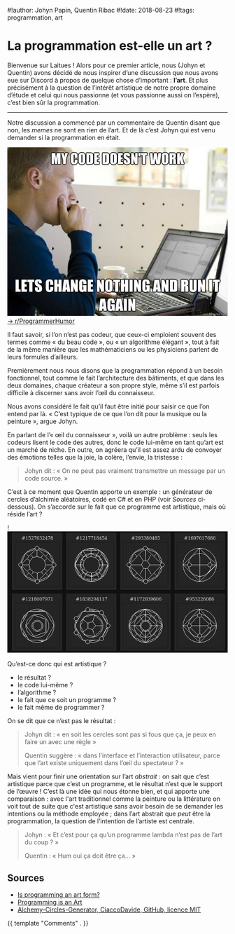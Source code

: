 #!author: Johyn Papin, Quentin Ribac
#!date: 2018-08-23
#!tags: programmation, art

# La programmation est-elle un art ?
Bienvenue sur Laitues ! Alors pour ce premier article, nous (Johyn et Quentin) avons décidé de
nous inspirer d’une discussion que nous avons eue sur Discord à propos de quelque chose d’important : **l’art**.
Et plus précisément à la question de l’intérêt artistique de notre propre domaine d’étude et celui qui nous passionne (et vous passionne aussi on l’espère),
c’est bien sûr la programmation.

******

Notre discussion a commencé par un commentaire de Quentin disant que non, les *memes* ne sont en rien de l’art.
Et de là c’est Johyn qui est venu demander si la programmation en était.

![My code doesn’t work… let’s change nothing and run it again.](/media/img/2018/08/23-proghumormeme.jpg) [&rarr; r/ProgrammerHumor](https://reddit.com/r/programmerhumor)

Il faut savoir, si l’on n’est pas codeur, que ceux-ci emploient souvent des termes comme « du beau code », ou « un algorithme élégant », tout à fait de la même manière que les mathématiciens ou les physiciens parlent de leurs formules d’ailleurs.

Premièrement nous nous disons que la programmation répond à un besoin fonctionnel, tout comme le fait l’architecture des bâtiments, et que dans les deux domaines, chaque créateur a son propre style, même s’il est parfois difficile à discerner sans avoir l’œil du connaisseur.

Nous avons considéré le fait qu’il faut être initié pour saisir ce que l’on entend par là. « C’est typique de ce que l’on dit pour la musique ou la peinture », argue Johyn.

En parlant de l’« œil du connaisseur », voilà un autre problème : seuls les codeurs lisent le code des autres, donc le code lui-même en tant qu’art est un marché de niche.
En outre, on agréera qu’il est assez ardu de convoyer des émotions telles que la joie, la colère, l’envie, la tristesse :

> Johyn dit : « On ne peut pas vraiment transmettre un message par un code source. »

C’est à ce moment que Quentin apporte un exemple : un générateur de cercles d’alchimie aléatoires, codé en C# et en PHP (voir *Sources* ci-dessous). On s’accorde sur le fait que ce programme est artistique, mais où réside l’art ?

!![cercles alchimiques générés procéduralement](/media/img/2018/08/23-alchemy-circles.png)

Qu’est-ce donc qui est artistique ?

* le résultat ?
* le code lui-même ?
* l’algorithme ?
* le fait que ce soit un programme ?
* le fait même de programmer ?

On se dit que ce n’est pas le résultat :

> Johyn dit : « en soit les cercles sont pas si fous que ça, je peux en faire un avec une règle »
>
> Quentin suggère : « dans l’interface et l’interaction utilisateur, parce que l’art existe uniquement dans l’œil du spectateur ? »

Mais vient pour finir une orientation sur l’art *abstrait* : on sait que c’est artistique parce que c’est un programme, et le résultat n’est que le support de l’œuvre !
C’est là une idée qui nous étonne bien, et qui apporte une comparaison : avec l'art traditionnel comme la peinture ou la littérature on voit tout de suite que c'est artistique sans avoir besoin de se demander les intentions ou la méthode employée ; dans l’art abstrait que *peut* être la programmation, la question de l’intention de l’artiste est centrale.

> Johyn : « Et c’est pour ça qu’un programme lambda n’est pas de l’art du coup ? »
>
> Quentin : « Hum oui ça doit être ça… »

## Sources 

* [Is programming an art form?](https://r.je/is-programming-art.html ) 
* [Programming is an Art](https://ruben.verborgh.org/blog/2013/02/21/programming-is-an-art/ ) 
* [Alchemy-Circles-Generator, CiaccoDavide, GitHub, licence MIT](https://github.com/CiaccoDavide/Alchemy-Circles-Generator )

{{ template "Comments" . }}
